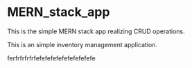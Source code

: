 # MERN_stack_app
This is the simple MERN stack app realizing CRUD operations.

This is an simple inventory management application.

ferfrfrfrfrfefefefefefefefefefefe